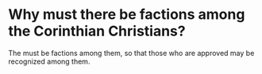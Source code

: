# Why must there be factions among the Corinthian Christians?

The must be factions among them, so that those who are approved may be recognized among them.
